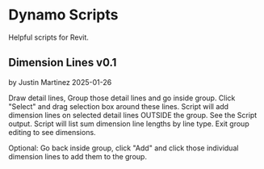 # Dynamo Scripts
Helpful scripts for Revit.

## Dimension Lines v0.1
by Justin Martinez
2025-01-26

Draw detail lines,
Group those detail lines and go inside group.
Click "Select" and drag selection box around these lines.
Script will add dimension lines on selected detail lines OUTSIDE the group.
See the Script output. Script will list sum dimension line lengths by line type.
Exit group editing to see dimensions.

Optional: Go back inside group, click "Add" and click those
individual dimension lines to add them to the group.